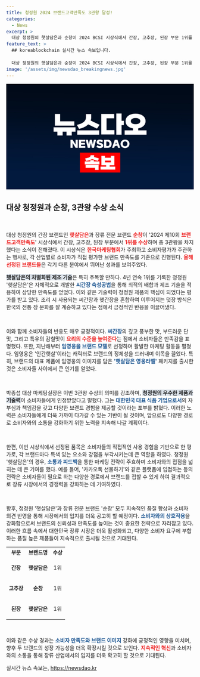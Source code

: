 ```yaml
---
title: 청정원 2024 브랜드고객만족도 3관왕 달성!
categories:
  - News
excerpt: >
  대상 청정원의 햇살담은과 순창이 2024 BCSI 시상식에서 간장, 고추장, 된장 부문 1위를 수상하며 3관왕을 차지했습니다. 특별한 제조 기술과 소비자 소통의 힘이 만든 결과, 그들의 성공 스토리를 확인해보세요!
feature_text: >
  ## koreablockchain 실시간 뉴스 속보입니다.

  대상 청정원의 햇살담은과 순창이 2024 BCSI 시상식에서 간장, 고추장, 된장 부문 1위를 수상하며 3관왕을 차지했습니다. 특별한 제조 기술과 소비자 소통의 힘이 만든 결과, 그들의 성공 스토리를 확인해보세요!
image: '/assets/img/newsdao_breakingnews.jpg'
---
```


<p><img src="/assets/img/newsdao_breakingnews.jpg" alt="koreablockchain 속보" /></p>

<h2 data-ke-size="size26">대상 청정원과 순창, 3관왕 수상 소식</h2>

<p data-ke-size="size16">&nbsp;</p>

<p>대상 청정원의 간장 브랜드인 <b><span style="color: #ee2323;">햇살담은</span></b>과 장류 전문 브랜드 <b><span style="color: #ee2323;">순창</span></b>이 '2024 제10회 <b><span style="color: #ee2323;">브랜드고객만족도</span></b>' 시상식에서 간장, 고추장, 된장 부문에서 <b><span style="color: #ee2323;">1위를 수상</span></b>하며 총 3관왕을 차지했다는 소식이 전해졌다. 이 시상식은 <b><span style="color: #ee2323;">한국마케팅협회</span></b>가 주최하고 소비자평가가 주관하는 행사로, 각 산업별로 소비자가 직접 평가한 브랜드 만족도를 기준으로 진행된다. <b><span style="color: #ee2323;">올해 선정된 브랜드들</span></b>은 각기 다른 분야에서 뛰어난 성과를 보여주었다. </p>

<p><b><span style="background-color: #21538527;">햇살담은의 차별화된 제조 기술</span></b>은 특히 주목할 만하다. 4년 연속 1위를 기록한 청정원 '햇살담은'은 자체적으로 개발한 <b><span style="color: #1a5490;">씨간장 숙성공법</span></b>을 통해 최적의 배합과 제조 기술을 적용하여 상당한 만족도를 얻었다. 이와 같은 기술력이 청정원 제품의 핵심이 되었다는 평가를 받고 있다. 조리 시 사용되는 씨간장과 햇간장을 혼합하여 이루어지는 덧장 방식은 한국의 전통 장 문화를 잘 계승하고 있다는 점에서 긍정적인 반응을 이끌어냈다. </p>

<p data-ke-size="size16">&nbsp;</p>

<p>이와 함께 소비자들의 반응도 매우 긍정적이다. <b><span style="color: #1a5490;">씨간장</span></b>의 깊고 풍부한 맛, 부드러운 단맛, 그리고 특유의 감칠맛이 <b><span style="color: #ee2323;">요리의 수준을 높여준다</span></b>는 점에서 소비자들은 만족감을 표명했다. 또한, 지난해부터 <b><span style="color: #1a5490;">임영웅을 브랜드 모델</span></b>로 선정하며 활발한 마케팅 활동을 펼쳤다. 임영웅은 '인간햇살'이라는 캐릭터로 브랜드의 정체성을 드러내며 이목을 끌었다. 특히, 브랜드의 대표 제품에 임영웅의 이미지를 담은 <b><span style="color: #1a5490;">'햇살담은 영웅라벨'</span></b> 패키지를 출시한 것은 소비자들 사이에서 큰 인기를 얻었다. </p>

<p data-ke-size="size16">&nbsp;</p>

<p>박종섭 대상 마케팅실장은 이번 3관왕 수상의 의미를 강조하며, <b><span style="background-color: #21538527;">청정원의 우수한 제품과 기술력</span></b>이 소비자들에게 인정받았다고 말했다. 그는 <b><span style="color: #1a5490;">대한민국 대표 식품 기업으로서</span></b>의 자부심과 책임감을 갖고 다양한 브랜드 경험을 제공할 것이라는 포부를 밝혔다. 이러한 노력은 소비자들에게 더욱 가까이 다가갈 수 있는 기반이 될 것이며, 앞으로도 다양한 경로로 소비자와의 소통을 강화하기 위한 노력을 지속해 나갈 계획이다.</p>

<p data-ke-size="size16">&nbsp;</p>

<p>한편, 이번 시상식에서 선정된 품목은 소비자들의 직접적인 사용 경험을 기반으로 한 평가로, 각 브랜드마다 특색 있는 요소와 강점을 부각시키는데 큰 역할을 하였다. 청정원 '햇살담은'의 경우, <b><span style="color: #1a5490;">소통과 피드백</span></b>을 통한 마케팅 전략이 주효하며 소비자와의 접점을 넓히는 데 큰 기여를 했다. 예를 들어, '카카오톡 선물하기'와 같은 플랫폼에 입점하는 등의 전략은 소비자들이 필요로 하는 다양한 경로에서 브랜드를 접할 수 있게 하여 결과적으로 장류 시장에서의 경쟁력을 강화하는 데 기여하였다. </p>

<p data-ke-size="size16">&nbsp;</p>

<p>향후, 청정원 '햇살담은'과 장류 전문 브랜드 '순창' 모두 지속적인 품질 향상과 소비자 의견 반영을 통해 시장에서의 입지를 더욱 공고히 할 예정이다. <b><span style="color: #1a5490;">소비자와의 상호작용</span></b>을 강화함으로써 브랜드의 신뢰성과 만족도를 높이는 것이 중요한 전략으로 자리잡고 있다. 이러한 흐름 속에서 대한민국 장류 시장은 더욱 활성화되고, 다양한 소비자 요구에 부합하는 품질 높은 제품들이 지속적으로 출시될 것으로 기대된다. </p>

<table style="width: 100%;">
  <tr>
    <th style="text-align: center;">부문</th>
    <th style="text-align: center;">브랜드명</th>
    <th style="text-align: center;">수상</th>
  </tr>
  <tr>
    <td style="text-align: center; height: 50px;"><b>간장</b></td>
    <td style="text-align: center; height: 50px;"><b>햇살담은</b></td>
    <td style="text-align: center; height: 50px;">1위</td>
  </tr>
  <tr>
    <td style="text-align: center; height: 50px;"><b>고추장</b></td>
    <td style="text-align: center; height: 50px;"><b>순창</b></td>
    <td style="text-align: center; height: 50px;">1위</td>
  </tr>
  <tr>
    <td style="text-align: center; height: 50px;"><b>된장</b></td>
    <td style="text-align: center; height: 50px;"><b>햇살담은</b></td>
    <td style="text-align: center; height: 50px;">1위</td>
  </tr>
</table>

<p data-ke-size="size16">&nbsp;</p>

<p>이와 같은 수상 경과는 <b><span style="color: #1a5490;">소비자 만족도와 브랜드 이미지</span></b> 강화에 긍정적인 영향을 미치며, 향후 두 브랜드의 성장 가능성을 더욱 확장시킬 것으로 보인다. <b><span style="color: #ee2323;">지속적인 혁신</span></b>과 소비자와의 소통을 통해 장류 산업에서의 입지를 더욱 확고히 할 것으로 기대된다. </p>
실시간 뉴스 속보는, <a href="https://newsdao.kr" rel="dofollow">https://newsdao.kr</a>


